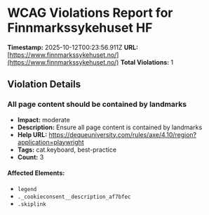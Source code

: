 # WCAG Violations Report for Finnmarkssykehuset HF

**Timestamp:** 2025-10-12T00:23:56.911Z
**URL:** [https://www.finnmarkssykehuset.no/](https://www.finnmarkssykehuset.no/)
**Total Violations:** 1

## Violation Details

### All page content should be contained by landmarks

- **Impact:** moderate
- **Description:** Ensure all page content is contained by landmarks
- **Help URL:** https://dequeuniversity.com/rules/axe/4.10/region?application=playwright
- **Tags:** cat.keyboard, best-practice
- **Count:** 3

#### Affected Elements:

- `legend`
- `._cookieconsent__description_af7bfec`
- `.skiplink`
